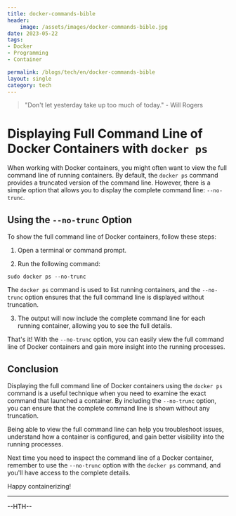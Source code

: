 ```yaml
---
title: docker-commands-bible
header:
    image: /assets/images/docker-commands-bible.jpg
date: 2023-05-22
tags:
- Docker
- Programming
- Container

permalink: /blogs/tech/en/docker-commands-bible
layout: single
category: tech
---
```

> "Don't let yesterday take up too much of today." - Will Rogers



# Displaying Full Command Line of Docker Containers with `docker ps`

When working with Docker containers, you might often want to view the full command line of running containers. By default, the `docker ps` command provides a truncated version of the command line. However, there is a simple option that allows you to display the complete command line: `--no-trunc`.

## Using the `--no-trunc` Option

To show the full command line of Docker containers, follow these steps:

1. Open a terminal or command prompt.

2. Run the following command:

```shell
sudo docker ps --no-trunc
```

The `docker ps` command is used to list running containers, and the `--no-trunc` option ensures that the full command line is displayed without truncation.

3. The output will now include the complete command line for each running container, allowing you to see the full details.

That's it! With the `--no-trunc` option, you can easily view the full command line of Docker containers and gain more insight into the running processes.

## Conclusion

Displaying the full command line of Docker containers using the `docker ps` command is a useful technique when you need to examine the exact command that launched a container. By including the `--no-trunc` option, you can ensure that the complete command line is shown without any truncation.

Being able to view the full command line can help you troubleshoot issues, understand how a container is configured, and gain better visibility into the running processes.

Next time you need to inspect the command line of a Docker container, remember to use the `--no-trunc` option with the `docker ps` command, and you'll have access to the complete details.

Happy containerizing!

---


--HTH--
